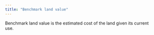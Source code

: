 ```yaml
---
title: "Benchmark land value"
---
```


Benchmark land value is the estimated cost of the land given its current use.

